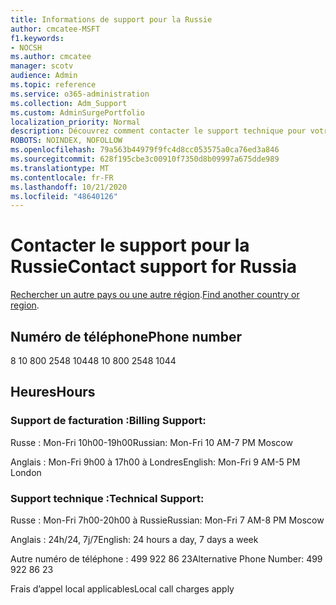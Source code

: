 ```yaml
---
title: Informations de support pour la Russie
author: cmcatee-MSFT
f1.keywords:
- NOCSH
ms.author: cmcatee
manager: scotv
audience: Admin
ms.topic: reference
ms.service: o365-administration
ms.collection: Adm_Support
ms.custom: AdminSurgePortfolio
localization_priority: Normal
description: Découvrez comment contacter le support technique pour votre pays ou région.
ROBOTS: NOINDEX, NOFOLLOW
ms.openlocfilehash: 79a563b44979f9fc4d8cc053575a0ca76ed3a846
ms.sourcegitcommit: 628f195cbe3c00910f7350d8b09997a675dde989
ms.translationtype: MT
ms.contentlocale: fr-FR
ms.lasthandoff: 10/21/2020
ms.locfileid: "48640126"
---
```

# <a name="contact-support-for-russia"></a><span data-ttu-id="21a59-103">Contacter le support pour la Russie</span><span class="sxs-lookup"><span data-stu-id="21a59-103">Contact support for Russia</span></span>

<span data-ttu-id="21a59-104">[Rechercher un autre pays ou une autre région](../contact-support-for-business-products.md).</span><span class="sxs-lookup"><span data-stu-id="21a59-104">[Find another country or region](../contact-support-for-business-products.md).</span></span>

## <a name="phone-number"></a><span data-ttu-id="21a59-105">Numéro de téléphone</span><span class="sxs-lookup"><span data-stu-id="21a59-105">Phone number</span></span>
<span data-ttu-id="21a59-106">8 10 800 2548 1044</span><span class="sxs-lookup"><span data-stu-id="21a59-106">8 10 800 2548 1044</span></span>

## <a name="hours"></a><span data-ttu-id="21a59-107">Heures</span><span class="sxs-lookup"><span data-stu-id="21a59-107">Hours</span></span>
### <a name="billing-support"></a><span data-ttu-id="21a59-108">Support de facturation :</span><span class="sxs-lookup"><span data-stu-id="21a59-108">Billing Support:</span></span>

<span data-ttu-id="21a59-109">Russe : Mon-Fri 10h00-19h00</span><span class="sxs-lookup"><span data-stu-id="21a59-109">Russian: Mon-Fri 10 AM-7 PM Moscow</span></span>

<span data-ttu-id="21a59-110">Anglais : Mon-Fri 9h00 à 17h00 à Londres</span><span class="sxs-lookup"><span data-stu-id="21a59-110">English: Mon-Fri 9 AM-5 PM London</span></span>

### <a name="technical-support"></a><span data-ttu-id="21a59-111">Support technique :</span><span class="sxs-lookup"><span data-stu-id="21a59-111">Technical Support:</span></span>

<span data-ttu-id="21a59-112">Russe : Mon-Fri 7h00-20h00 à Russie</span><span class="sxs-lookup"><span data-stu-id="21a59-112">Russian: Mon-Fri 7 AM-8 PM Moscow</span></span>

<span data-ttu-id="21a59-113">Anglais : 24h/24, 7j/7</span><span class="sxs-lookup"><span data-stu-id="21a59-113">English: 24 hours a day, 7 days a week</span></span>

<span data-ttu-id="21a59-114">Autre numéro de téléphone : 499 922 86 23</span><span class="sxs-lookup"><span data-stu-id="21a59-114">Alternative Phone Number: 499 922 86 23</span></span>

<span data-ttu-id="21a59-115">Frais d’appel local applicables</span><span class="sxs-lookup"><span data-stu-id="21a59-115">Local call charges apply</span></span>
